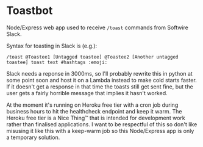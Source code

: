 # Toastbot

Node/Express web app used to receive `/toast` commands from Softwire Slack.

Syntax for toasting in Slack is (e.g.):

```
/toast @Toastee1 [Untagged toastee] @Toastee2 [Another untagged toastee] toast text #hashtags :emoji:
```

Slack needs a reponse in 3000ms, so I'll probably rewrite this in python at some point soon and host it on a Lambda instead to make cold starts faster. If it doesn't get a response in that time the toasts still get sent fine, but the user gets a fairly horrible message that implies it hasn't worked.

At the moment it's running on Heroku free tier with a cron job during business hours to hit the healthcheck endpoint and keep it warm. The Heroku free tier is a Nice Thing™ that is intended for development work rather than finalised applications. I want to be respectful of this so don't like misusing it like this with a keep-warm job so this Node/Express app is only a temporary solution.
